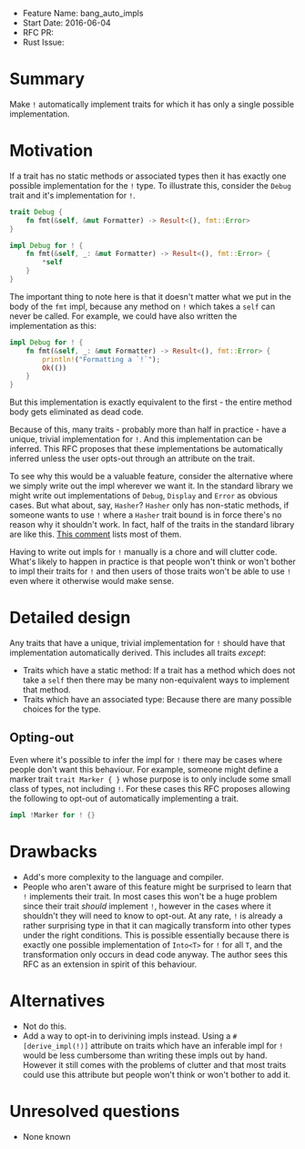 - Feature Name: bang_auto_impls
- Start Date: 2016-06-04
- RFC PR:
- Rust Issue:

# Summary
[summary]: #summary

Make `!` automatically implement traits for which it has only a single possible
implementation.

# Motivation
[motivation]: #motivation

If a trait has no static methods or associated types then it has exactly one
possible implementation for the `!` type. To illustrate this, consider the
`Debug` trait and it's implementation for `!`.

```rust
trait Debug {
    fn fmt(&self, &mut Formatter) -> Result<(), fmt::Error>
}

impl Debug for ! {
    fn fmt(&self, _: &mut Formatter) -> Result<(), fmt::Error> {
        *self
    }
}
```

The important thing to note here is that it doesn't matter what we put in the
body of the `fmt` impl, because any method on `!` which takes a `self` can
never be called. For example, we could have also written the implementation as
this:

```rust
impl Debug for ! {
    fn fmt(&self, _: &mut Formatter) -> Result<(), fmt::Error> {
        println!("Formatting a `!`");
        Ok(())
    }
}
```

But this implementation is exactly equivalent to the first - the entire method
body gets eliminated as dead code.

Because of this, many traits - probably more than half in practice - have a
unique, trivial implementation for `!`. And this implementation can be
inferred. This RFC proposes that these implementations be automatically
inferred unless the user opts-out through an attribute on the trait.

To see why this would be a valuable feature, consider the alternative where we
simply write out the impl wherever we want it. In the standard library we
might write out implementations of `Debug`, `Display` and `Error` as obvious
cases. But what about, say, `Hasher`? `Hasher` only has non-static methods, if
someone wants to use `!` where a `Hasher` trait bound is in force there's no
reason why it shouldn't work. In fact, half of the traits in the standard
library are like this. [This comment](https://github.com/rust-lang/rfcs/pull/1216#issuecomment-212265320)
lists most of them.

Having to write out impls for `!` manually is a chore and will clutter code.
What's likely to happen in practice is that people won't think or won't bother
to impl their traits for `!` and then users of those traits won't be able to
use `!` even where it otherwise would make sense.

# Detailed design
[design]: #detailed-design

Any traits that have a unique, trivial implementation for `!` should have that
implementation automatically derived. This includes all traits *except*:

* Traits which have a static method:
  If a trait has a method which does not take a `self` then there may be many
  non-equivalent ways to implement that method.
* Traits which have an associated type:
  Because there are many possible choices for the type.

## Opting-out

Even where it's possible to infer the impl for `!` there may be cases where
people don't want this behaviour. For example, someone might define a marker
trait `trait Marker { }` whose purpose is to only include some small class of
types, not including `!`. For these cases this RFC proposes allowing the
following to opt-out of automatically implementing a trait.

```rust
impl !Marker for ! {}
```

# Drawbacks
[drawbacks]: #drawbacks

* Add's more complexity to the language and compiler.
* People who aren't aware of this feature might be surprised to learn that `!`
  implements their trait. In most cases this won't be a huge problem since
  their trait *should* implement `!`, however in the cases where it shouldn't
  they will need to know to opt-out. At any rate, `!` is already a rather
  surprising type in that it can magically transform into other types under the
  right conditions.  This is possible essentially because there is exactly one
  possible implementation of `Into<T>` for `!` for all `T`, and the
  transformation only occurs in dead code anyway. The author sees this RFC as
  an extension in spirit of this behaviour.

# Alternatives
[alternatives]: #alternatives

* Not do this.
* Add a way to opt-in to derivining impls instead.  Using a `#[derive_impl(!)]`
  attribute on traits which have an inferable impl for `!` would be less
  cumbersome than writing these impls out by hand. However it still comes with
  the problems of clutter and that most traits could use this attribute but
  people won't think or won't bother to add it.

# Unresolved questions
[unresolved]: #unresolved-questions

* None known

